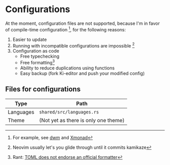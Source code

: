 # Configurations

At the moment, configuration files are not supported, because I'm in favor of compile-time configuration [^1], for the following reasons:

1. Easier to update
1. Running with incompatible configurations are impossible [^2]
1. Configuration as code
   - Free typechecking
   - Free formatting[^3]
   - Ability to reduce duplications using functions
   - Easy backup (fork Ki-editor and push your modified config)

## Files for configurations

| Type      | Path                                 |
| --------- | ------------------------------------ |
| Languages | `shared/src/languages.rs`            |
| Theme     | (Not yet as there is only one theme) |

[^1]: For example, see [dwm](https://wiki.archlinux.org/title/dwm#Configuration) and [Xmonad](https://xmonad.org/TUTORIAL.html)
[^2]: Neovim usually let's you glide through until it commits kamikaze
[^3]: Rant: [TOML does not endorse an official formatter](https://github.com/toml-lang/toml/issues/532#issuecomment-384313745)
